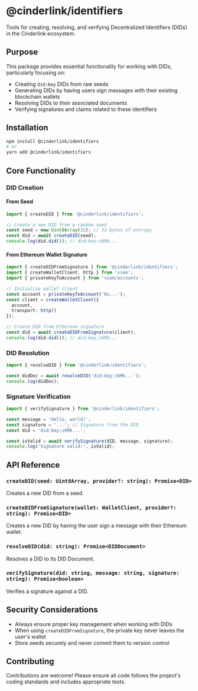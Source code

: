 # @cinderlink/identifiers

Tools for creating, resolving, and verifying Decentralized Identifiers (DIDs) in the Cinderlink ecosystem.

## Purpose

This package provides essential functionality for working with DIDs, particularly focusing on:

- Creating `did:key` DIDs from raw seeds
- Generating DIDs by having users sign messages with their existing blockchain wallets
- Resolving DIDs to their associated documents
- Verifying signatures and claims related to these identifiers

## Installation

```bash
npm install @cinderlink/identifiers
# or
yarn add @cinderlink/identifiers
```

## Core Functionality

### DID Creation

#### From Seed

```typescript
import { createDID } from '@cinderlink/identifiers';

// Create a new DID from a random seed
const seed = new Uint8Array(32); // 32 bytes of entropy
const did = await createDID(seed);
console.log(did.did()); // did:key:z6Mk...
```

#### From Ethereum Wallet Signature

```typescript
import { createDIDFromSignature } from '@cinderlink/identifiers';
import { createWalletClient, http } from 'viem';
import { privateKeyToAccount } from 'viem/accounts';

// Initialize wallet client
const account = privateKeyToAccount('0x...');
const client = createWalletClient({
  account,
  transport: http()
});

// Create DID from Ethereum signature
const did = await createDIDFromSignature(client);
console.log(did.did()); // did:key:z6Mk...
```

### DID Resolution

```typescript
import { resolveDID } from '@cinderlink/identifiers';

const didDoc = await resolveDID('did:key:z6Mk...');
console.log(didDoc);
```

### Signature Verification

```typescript
import { verifySignature } from '@cinderlink/identifiers';

const message = 'Hello, world!';
const signature = '...'; // Signature from the DID
const did = 'did:key:z6Mk...';

const isValid = await verifySignature(dID, message, signature);
console.log('Signature valid:', isValid);
```

## API Reference

### `createDID(seed: Uint8Array, provider?: string): Promise<DID>`

Creates a new DID from a seed.

### `createDIDFromSignature(wallet: WalletClient, provider?: string): Promise<DID>`

Creates a new DID by having the user sign a message with their Ethereum wallet.

### `resolveDID(did: string): Promise<DIDDocument>`

Resolves a DID to its DID Document.

### `verifySignature(did: string, message: string, signature: string): Promise<boolean>`

Verifies a signature against a DID.

## Security Considerations

- Always ensure proper key management when working with DIDs
- When using `createDIDFromSignature`, the private key never leaves the user's wallet
- Store seeds securely and never commit them to version control

## Contributing

Contributions are welcome! Please ensure all code follows the project's coding standards and includes appropriate tests.
